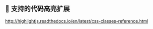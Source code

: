## :watermelon: 支持的代码高亮扩展

<http://highlightjs.readthedocs.io/en/latest/css-classes-reference.html>

